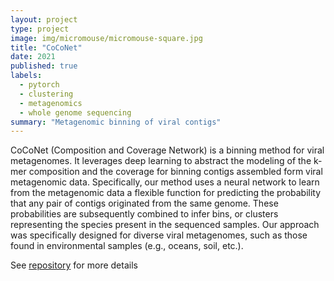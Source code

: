 ```yaml
---
layout: project
type: project
image: img/micromouse/micromouse-square.jpg
title: "CoCoNet"
date: 2021
published: true
labels:
  - pytorch
  - clustering
  - metagenomics
  - whole genome sequencing
summary: "Metagenomic binning of viral contigs"
---
```


CoCoNet (Composition and Coverage Network) is a binning method for viral metagenomes. It leverages deep learning to abstract the modeling of the k-mer composition and the coverage for binning contigs assembled form viral metagenomic data. Specifically, our method uses a neural network to learn from the metagenomic data a flexible function for predicting the probability that any pair of contigs originated from the same genome. These probabilities are subsequently combined to infer bins, or clusters representing the species present in the sequenced samples. Our approach was specifically designed for diverse viral metagenomes, such as those found in environmental samples (e.g., oceans, soil, etc.).

See [repository](https://github.com/Puumanamana/CoCoNet) for more details
